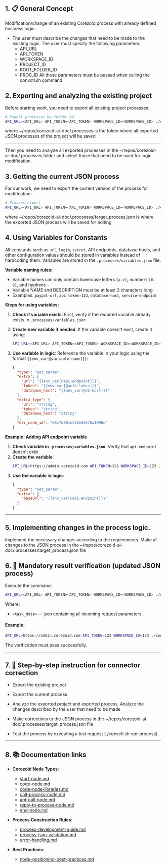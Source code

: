 ## 1. 📋 General Concept

Modification/change of an existing Corezoid process with already defined business logic:

- The user must describe the changes that need to be made to the existing logic.
  The user must specify the following parameters:
  - API_URL
  - API_TOKEN
  - WORKSPACE_ID
  - PROJECT_ID
  - ROOT_FOLDER_ID
  - PROC_ID
    All these parameters must be passed when calling the convctl.sh command

## 2. Exporting and analyzing the existing project

Before starting work, you need to export all existing project processes:

```bash
# Export processes by folder id
API_URL=<API_URL> API_TOKEN=<API_TOKEN> WORKSPACE_ID=<WORKSPACE_ID> ./convctl.sh fetch-folder <ROOT_FOLDER_ID> ~/repos/corezoid-ai-doc/.processes
```
where ~/repos/corezoid-ai-doc/.processes is the folder where all exported JSON processes of the project will be saved

---

Then you need to analyze all exported processes in the ~/repos/corezoid-ai-doc/.processes folder and select those that need to be used for logic modification.


## 3. Getting the current JSON process

For our work, we need to export the current version of the process for modification:

```bash
# Process export
API_URL=<API_URL> API_TOKEN=<API_TOKEN> WORKSPACE_ID=<WORKSPACE_ID> ./convctl.sh fetch-process <PROC_ID> ~/repos/corezoid-ai-doc/.processes/target_process.json
```
where ~/repos/corezoid-ai-doc/.processes/target_process.json is where the exported JSON process will be saved for editing

## 4. Using Variables for Constants

All constants such as `url`, `login`, `secret`, API endpoints, database hosts, and other configuration values should be stored in variables instead of hardcoding them. Variables are stored in the `.processes/variables.json` file.

**Variable naming rules:**
- Variable names can only contain lowercase letters `[a-z]`, numbers `[0-9]`, and hyphens `-`
- Variable NAME and DESCRIPTION must be at least 3 characters long
- Examples: `paypal-url`, `api-token-123`, `database-host`, `service-endpoint`

**Steps for using variables:**

1. **Check if variable exists**: First, verify if the required variable already exists in `.processes/variables.json`

2. **Create new variable if needed**: If the variable doesn't exist, create it using:
   ```bash
   API_URL=<API_URL> API_TOKEN=<API_TOKEN> WORKSPACE_ID=<WORKSPACE_ID> ./convctl.sh create-variable <PROJECT_ID> <ROOT_FOLDER_ID> NAME DESCRIPTION VALUE
   ```

3. **Use variable in logic**: Reference the variable in your logic using the format `{{env_var[@variable-name]}}`:
   ```json
   {
     "type": "set_param",
     "extra": {
       "url": "{{env_var[@api-endpoint]}}",
       "token": "{{env_var[@auth-token]}}",
       "database_host": "{{env_var[@db-host]}}"
     },
     "extra_type": {
       "url": "string",
       "token": "string",
       "database_host": "string"
     },
     "err_node_id": "68c7d861e552e8d570a1096e"
   }
   ```

**Example: Adding API endpoint variable**

1. **Check variable in `.processes/variables.json`**: Verify that `api-endpoint` doesn't exist
2. **Create the variable**:
   ```bash
   API_URL=https://admin.corezoid.com API_TOKEN=123 WORKSPACE_ID=123 ./convctl.sh create-variable 123 123 api-endpoint "Main API Endpoint" "https://api.example.com"
   ```
3. **Use the variable in logic**:
   ```json
   {
     "type": "set_param",
     "extra": {
       "baseUrl": "{{env_var[@api-endpoint]}}"
     }
   }
   ```

---

## 5. Implementing changes in the process logic.
Implement the necessary changes according to the requirements.
Make all changes to the JSON process in the ~/repos/corezoid-ai-doc/.processes/target_process.json file


## 6. 🧪 Mandatory result verification (updated JSON process)

Execute the command:

```bash
API_URL=<API_URL> API_TOKEN=<API_TOKEN> WORKSPACE_ID=<WORKSPACE_ID> ./convctl.sh run-process <PROC_ID> ~/repos/corezoid-ai-doc/.processes/target_process.json <task_data>
```

Where:

- `<task_data>` — json containing all incoming request parameters.

#### Example:

```bash
API_URL=https://admin.corezoid.com API_TOKEN=123 WORKSPACE_ID=123 ./convctl.sh run-process 123 ~/repos/corezoid-ai-doc/.processes/target_process.json '{"key1":"val1"}'

```

The verification must pass successfully.

---

## 7. 🔧 Step-by-step instruction for connector correction

- Export the existing project

- Export the current process

- Analyze the exported project and exported process. Analyze the changes described by the user that need to be made

- Make corrections to the JSON process in the ~/repos/corezoid-ai-doc/.processes/target_process.json file

- Test the process by executing a test request (./convctl.sh run-process).

---


## 8. 📚 Documentation links

- **Corezoid Node Types**:
  - [start-node.md](./src/nodes/start-node.md)
  - [code-node.md](./src/nodes/code-node.md)
  - [code-node-libraries.md](./src/nodes/code-node-libraries.md)
  - [call-process-node.md](./src/nodes/call-process-node.md)
  - [api-call-node.md](./src/nodes/api-call-node.md)
  - [reply-to-process-node.md](./src/nodes/reply-to-process-node.md)
  - [end-node.md](./src/nodes/end-node.md)

- **Process Construction Rules**:
  - [process-development-guide.md](./src/process/process-development-guide.md)
  - [process-json-validation.md](./src/process/process-json-validation.md)
  - [error-handling.md](./src/process/error-handling.md)

- **Best Practices**:
  - [node-positioning-best-practices.md](./src/process/node-positioning-best-practices.md)